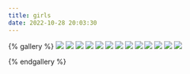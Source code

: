 ```yaml
---
title: girls
date: 2022-10-28 20:03:30
---
```

{% gallery %}
![](https://cdn.jsdelivr.net/gh/Qiu-Weidong/rain/resources/images/matrix/wallhaven-4383o3.jpg)
![](https://cdn.jsdelivr.net/gh/Qiu-Weidong/rain/resources/images/matrix/wallhaven-47x3v0.jpg)
![](https://cdn.jsdelivr.net/gh/Qiu-Weidong/rain/resources/images/matrix/wallhaven-47xrev.jpg)
![](https://cdn.jsdelivr.net/gh/Qiu-Weidong/rain/resources/images/matrix/wallhaven-486l61.jpg)
![](https://cdn.jsdelivr.net/gh/Qiu-Weidong/rain/resources/images/matrix/wallhaven-4vr92l.jpg)
![](https://cdn.jsdelivr.net/gh/Qiu-Weidong/rain/resources/images/matrix/wallhaven-4yl57g.jpg)
![](https://cdn.jsdelivr.net/gh/Qiu-Weidong/rain/resources/images/matrix/wallhaven-5dpy80.jpg)
![](https://cdn.jsdelivr.net/gh/Qiu-Weidong/rain/resources/images/matrix/wallhaven-6ozqk6.jpg)
![](https://cdn.jsdelivr.net/gh/Qiu-Weidong/rain/resources/images/matrix/wallhaven-e72xro.jpg)
![](https://cdn.jsdelivr.net/gh/Qiu-Weidong/rain/resources/images/matrix/wallhaven-eygwyl.jpg)
![](https://cdn.jsdelivr.net/gh/Qiu-Weidong/rain/resources/images/matrix/wallhaven-lqwezr.jpg)
![](https://cdn.jsdelivr.net/gh/Qiu-Weidong/rain/resources/images/matrix/wallhaven-neqxyk.jpg)
![](https://cdn.jsdelivr.net/gh/Qiu-Weidong/rain/resources/images/matrix/coderain.jpg)

{% endgallery %}


